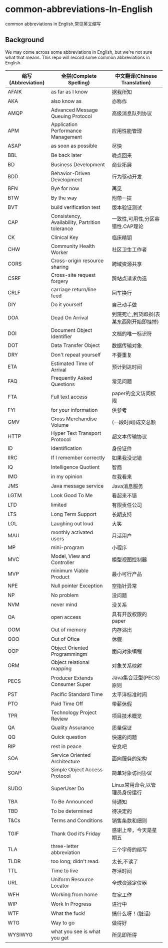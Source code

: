 # common-abbreviations-In-English
common abbreviations in English,常见英文缩写

## Background
We may come across some abbreviations in English, but we're not sure what that means. This repo will record some common abbreviations in English.

|缩写(Abbreviation)|全拼(Complete Spelling)|中文翻译(Chinese Translation)|
| ------| ------ | ------ |
|AFAIK |as far as I know |据我所知 |
|AKA |also know as |亦称作 |
|AMQP |Advanced Message Queuing Protocol |高级消息队列协议 |
|APM |Application Performance Management | 应用性能管理 |
|ASAP |as soon as possible |尽快 |
|BBL |Be back later |晚点回来 |
|BD |Business Development |商业拓展 |
|BDD |Behavior-Driven Development |行为驱动开发 |
|BFN |Bye for now |再见 |
|BTW | By the way |附帶一提 |
|BVT |build verification test |版本验证测试 |
|CAP |Consistency, Availability, Partrition tolerance |一致性,可用性,分区容错性.CAP理论 |
|CK |Clinical Key|临床精钥 |
|CHW |Community Health Worker |社区卫生工作者 |
|CORS |Cross-origin resource sharing |跨域资源共享 |
|CSRF |Cross-site request forgery |跨站点请求伪造 |
|CRLF |carriage return/line feed |回车换行 |
|DIY |Do it yourself |自己动手做 |
|DOA |Dead On Arrival |到院死亡,到货即损(表某东西刚开始即挂掉) |
|DOI |Document Object Identifier |文档的唯一标识符 |
|DOT |Data Transfer Object |数据传输对象 |
|DRY |Don't repeat yourself |不要重复 |
|ETA |Estimated Time of Arrival|预计到达时间 |
|FAQ |Frequently Asked Questions |常见问题 |
|FTA |Full text access |paper的全文访问权限 |
|FYI |for your information |供参考 |
|GMV |Gross Merchandise Volume |(一段时间)成交总额 |
|HTTP |Hyper Text Transport Protocol |超文本传输协议 |
|ID |Identification |身份证件 |
|IIRC |If I remember correctly |如果我没记错 |
|IQ |Intelligence Quotient |智商 |
|IMO |in my opinion |在我看来 |
|JMS |Java message service |Java消息服务 |
|LGTM |Look Good To Me |看起来不错 |
|LTD |limited |有限责任公司 |
|LTS |Long Term Support |长期支持 |
|LOL |Laughing out loud | 大笑 |
|MAU |monthly activated users|月活用户 |
|MP |mini-program |小程序 |
|MVC |Model, View and Controller |模型视图控制器 |
|MVP |minimum Viable Product |最小可行产品 |
|NPE |Null pointer Exception |空指针异常 |
|NP |No problem |没问题 |
|NVM |never mind |没关系 |
|OA |open access |具有开放权限的paper |
|OOM |Out of memory |内存溢出 |
|OOO |Out of Ofice | 休假 |
|OOP |Object Oriented Programmingm |面向对象编程 |
|ORM |Object relational mapping |对象关系映射 |
|PECS |Producer Extends Consumer Super | Java集合泛型(PECS)原则|
|PST |Pacific Standard Time | 太平洋标准时间|
|PTO |Paid Time Off |带薪休假 |
|TPR |Technology Project Review |项目技术概览 |
|QA |Quality Assurance |质量保证 |
|QQ |Quick question |快速的问题 |
|RIP |rest in peace |安息吧 |
|SOA |Service Oriented Architecture |面向服务的架构 |
|SOAP |Simple Object Access Protocol |简单对象访问协议 |
|SUDO|SuperUser Do |Linux常用命令,以管理员身份运行 |
|TBA |To Be Announced |待通知 |
|TBD |To be determined |待决定的 |
|T&Cs|Terms and Conditions |销售条款和细则 |
|TGIF |Thank God it’s Friday |感谢上帝，今天是星期五 |
|TLA |three-letter abbreviation |三个字母的缩写 |
|TLDR |too long; didn't read. |太长,不读了 |
|TTL |Time to live |存活时间 |
|URL |Uniform Resource Locator |全球资源定位器 |
|WFH |Working from home |在家工作 |
|WIP |Work In Progress |进行中 |
|WTF |What the fuck! |搞什么呀！(脏话) |
|WTG |Way to go |做得好 |
|WYSIWYG|what you see is what you get |所见即所得 |
